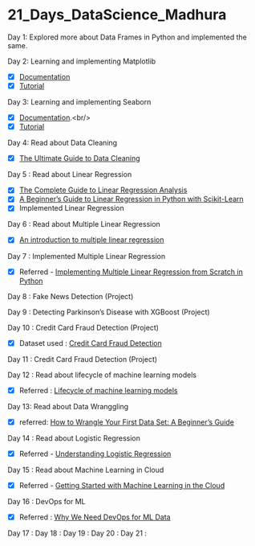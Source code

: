 # 21_Days_DataScience_Madhura
Day 1: Explored more about Data Frames in Python and implemented the same.

Day 2: Learning and implementing Matplotlib 
- [x] [Documentation](https://matplotlib.org/stable/api/_as_gen/matplotlib.pyplot.html/)
- [x] [Tutorial](https://matplotlib.org/stable/tutorials/index.html)

Day 3: Learning and implementing Seaborn<br/>
- [x] [Documentation](https://seaborn.pydata.org/#:~:text=Seaborn%20is%20a%20Python%20data,can%20read%20the%20introductory%20notes.).<br/>
- [x] [Tutorial](https://seaborn.pydata.org/tutorial.html)<br/>

Day 4: Read about Data Cleaning
- [x] [The Ultimate Guide to Data Cleaning](https://towardsdatascience.com/the-ultimate-guide-to-data-cleaning-3969843991d4)

Day 5 : Read about Linear Regression
- [x] [The Complete Guide to Linear Regression Analysis](https://towardsdatascience.com/the-complete-guide-to-linear-regression-analysis-38a421a89dc2)
- [x] [A Beginner’s Guide to Linear Regression in Python with Scikit-Learn](https://www.kdnuggets.com/2019/03/beginners-guide-linear-regression-python-scikit-learn.html)
- [x] Implemented Linear Regression

Day 6 : Read about Multiple Linear Regression
- [x] [An introduction to multiple linear regression](https://www.scribbr.com/statistics/multiple-linear-regression/)

Day 7 : Implemented Multiple Linear Regression
- [x] Referred - [Implementing Multiple Linear Regression from Scratch in Python](https://faun.pub/implementing-multiple-linear-regression-from-scratch-in-python-f5d84d4935bb)

Day 8 :  Fake News Detection (Project)

Day 9 : Detecting Parkinson’s Disease with XGBoost (Project)

Day 10 : Credit Card Fraud Detection (Project)
- [x] Dataset used : [Credit Card Fraud Detection](https://www.kaggle.com/mlg-ulb/creditcardfraud)

Day 11 : Credit Card Fraud Detection (Project)

Day 12 : Read about lifecycle of machine learning models
- [x] Referred : [Lifecycle of machine learning models](https://www.oracle.com/in/a/ocom/docs/data-science-lifecycle-ebook.pdf)

Day 13: Read about Data Wranggling
- [x] referred: [How to Wrangle Your First Data Set: A Beginner’s Guide](https://www.springboard.com/blog/data-science/beginners-guide-wrangling-data/)

Day 14 : Read about Logistic Regression
- [x] Referred - [Understanding Logistic Regression](https://www.geeksforgeeks.org/understanding-logistic-regression/)

Day 15 : Read about Machine Learning in Cloud
- [x] Referred - [Getting Started with Machine Learning in the Cloud](https://www.oracle.com/in/a/ocom/docs/machine-learning-goes-to-the-cloud-ebook.pdf)

Day 16 : DevOps for ML
- [x] Referred : [Why We Need DevOps for ML Data](https://www.tecton.ai/blog/devops-ml-data/)

Day 17 :
Day 18 :
Day 19 :
Day 20 :
Day 21 :
